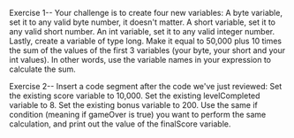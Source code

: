 Exercise 1--
Your challenge is to create four new variables:
A byte variable, set it to any valid byte number, it doesn't matter.
A short variable, set it to any valid short number.
An int variable,  set it to any valid integer number.
Lastly, create a variable of type long. Make it equal to 50,000 plus 10 times the sum of the values of the first 3 variables (your byte, your short and your int values).  In other words, use the variable names in your expression to calculate the sum.

Exercise 2--
Insert a code segment after the code we've just reviewed:
Set the existing score variable to 10,000.
Set the existing levelCompleted variable to 8.
Set the existing bonus variable to 200.
Use the same if condition (meaning if gameOver is true) you want to perform the same calculation, and print out the value of the finalScore variable.

